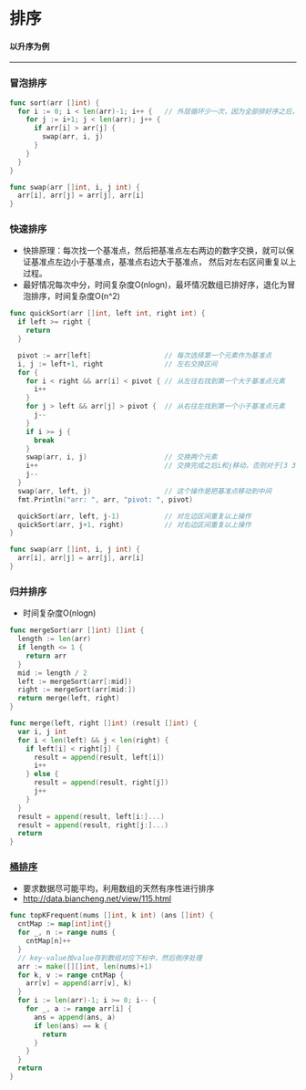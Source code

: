# 排序
#### 以升序为例
---

### 冒泡排序

```go
func sort(arr []int) {
  for i := 0; i < len(arr)-1; i++ {   // 外层循环少一次，因为全部排好序之后，剩下那一个就不用排了
    for j := i+1; j < len(arr); j++ {
      if arr[i] > arr[j] {
        swap(arr, i, j)
      }
    }
  }
}

func swap(arr []int, i, j int) {
  arr[i], arr[j] = arr[j], arr[i]
}
```

### 快速排序
* 快排原理：每次找一个基准点，然后把基准点左右两边的数字交换，就可以保证基准点左边小于基准点，基准点右边大于基准点，
然后对左右区间重复以上过程。
* 最好情况每次中分，时间复杂度O(nlogn)，最坏情况数组已排好序，退化为冒泡排序，时间复杂度O(n^2)

```go
func quickSort(arr []int, left int, right int) {
  if left >= right {
    return
  }

  pivot := arr[left]                  // 每次选择第一个元素作为基准点
  i, j := left+1, right               // 左右交换区间
  for {
    for i < right && arr[i] < pivot { // 从左往右找到第一个大于基准点元素
      i++
    }
    for j > left && arr[j] > pivot {  // 从右往左找到第一个小于基准点元素
      j--
    }
    if i >= j {                       
      break
    }
    swap(arr, i, j)                   // 交换两个元素
    i++                               // 交换完成之后i和j移动，否则对于[3 3 3 3]这样的情况会死循环
    j--
  }
  swap(arr, left, j)                  // 这个操作是把基准点移动到中间
  fmt.Println("arr: ", arr, "pivot: ", pivot)

  quickSort(arr, left, j-1)           // 对左边区间重复以上操作
  quickSort(arr, j+1, right)          // 对右边区间重复以上操作
}

func swap(arr []int, i, j int) {
  arr[i], arr[j] = arr[j], arr[i]
}
```

### 归并排序

* 时间复杂度O(nlogn)

```go
func mergeSort(arr []int) []int {
  length := len(arr)
  if length <= 1 {
    return arr
  }
  mid := length / 2
  left := mergeSort(arr[:mid])
  right := mergeSort(arr[mid:])
  return merge(left, right)
}

func merge(left, right []int) (result []int) {
  var i, j int
  for i < len(left) && j < len(right) {
    if left[i] < right[j] {
      result = append(result, left[i])
      i++
    } else {
      result = append(result, right[j])
      j++
    }
  }
  result = append(result, left[i:]...)
  result = append(result, right[j:]...)
  return
}
```

### [桶排序](https://leetcode.cn/problems/top-k-frequent-elements/)
* 要求数据尽可能平均，利用数组的天然有序性进行排序
* http://data.biancheng.net/view/115.html

```go
func topKFrequent(nums []int, k int) (ans []int) {
  cntMap := map[int]int{}
  for _, n := range nums {
    cntMap[n]++
  }
  // key-value按value存到数组对应下标中，然后倒序处理
  arr := make([][]int, len(nums)+1)
  for k, v := range cntMap {
    arr[v] = append(arr[v], k)
  }
  for i := len(arr)-1; i >= 0; i-- {
    for _, a := range arr[i] {
      ans = append(ans, a)
      if len(ans) == k {
        return
      }
    }
  }
  return
}
```
